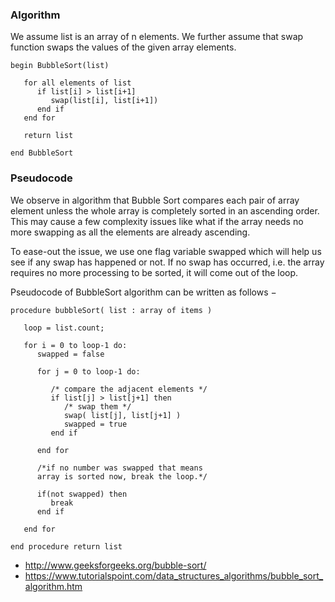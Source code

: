
### Algorithm

We assume list is an array of n elements. We further assume that swap function swaps the values of the given array elements.

```
begin BubbleSort(list)

   for all elements of list
      if list[i] > list[i+1]
         swap(list[i], list[i+1])
      end if
   end for

   return list

end BubbleSort
```

### Pseudocode
We observe in algorithm that Bubble Sort compares each pair of array element unless the whole array is completely sorted in an ascending order. This may cause a few complexity issues like what if the array needs no more swapping as all the elements are already ascending.

To ease-out the issue, we use one flag variable swapped which will help us see if any swap has happened or not. If no swap has occurred, i.e. the array requires no more processing to be sorted, it will come out of the loop.

Pseudocode of BubbleSort algorithm can be written as follows −

```
procedure bubbleSort( list : array of items )

   loop = list.count;

   for i = 0 to loop-1 do:
      swapped = false

      for j = 0 to loop-1 do:

         /* compare the adjacent elements */
         if list[j] > list[j+1] then
            /* swap them */
            swap( list[j], list[j+1] )
            swapped = true
         end if

      end for

      /*if no number was swapped that means
      array is sorted now, break the loop.*/

      if(not swapped) then
         break
      end if

   end for

end procedure return list
```

- http://www.geeksforgeeks.org/bubble-sort/
- https://www.tutorialspoint.com/data_structures_algorithms/bubble_sort_algorithm.htm
